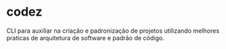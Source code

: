 # codez
CLI para auxiliar na criação e padronização de projetos utilizando melhores praticas de arquitetura de software e padrão de código.
